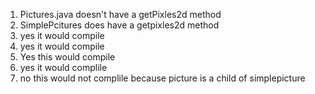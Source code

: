 1. Pictures.java doesn't have a getPixles2d method
2. SimplePcitures does have a getpixles2d method
3. yes it would compile
4. yes it would compile
5. Yes this would compile
6. yes it would complile
7. no this would not complile because picture is a child of simplepicture